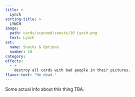 ```yaml
---
title: >
  Lynch
sorting-title: >
  LYNCH
image: 
  path: cards/scanned/snacks/10 Lynch.png
  text: Lynch
set:
  name: Snacks & Options
  number: 10
category: 
effects: 
  - >
    destroy all cards with bad people in their pictures.
flavor-text: "He dead."
---
```

Some actual info about this thing TBA.

